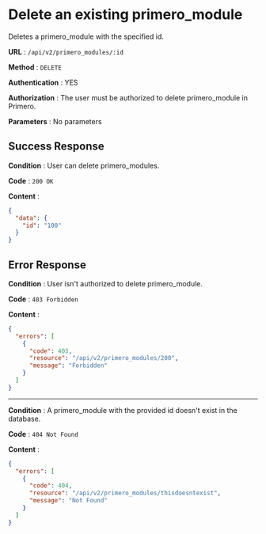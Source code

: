 # Delete an existing primero_module

Deletes a primero_module with the specified id.

**URL** : `/api/v2/primero_modules/:id`

**Method** : `DELETE`

**Authentication** : YES

**Authorization** : The user must be authorized to delete primero_module in Primero.

**Parameters** : No parameters

## Success Response

**Condition** : User can delete primero_modules.

**Code** : `200 OK`

**Content** :

```json
{
  "data": {
    "id": "100"
  }
}
```

## Error Response

**Condition** : User isn't authorized to delete primero_module.

**Code** : `403 Forbidden`

**Content** :

```json
{
  "errors": [
    {
      "code": 403,
      "resource": "/api/v2/primero_modules/200",
      "message": "Forbidden"
    }
  ]
}
```

---

**Condition** : A primero_module with the provided id doesn't exist in the database.

**Code** : `404 Not Found`

**Content** :

```json
{
  "errors": [
    {
      "code": 404,
      "resource": "/api/v2/primero_modules/thisdoesntexist",
      "message": "Not Found"
    }
  ]
}
```